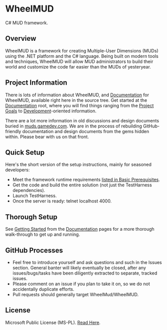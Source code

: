 WheelMUD
========
C# MUD framework.

## Overview
WheelMUD is a framework for creating Multiple-User Dimensions (MUDs) using the .NET platform and the C# language. Being built on modern tools and techniques, WheelMUD will allow MUD administrators to build their world and customize the code far easier than the MUDs of yesteryear.

## Project Information
There is lots of information about WheelMUD, and [Documentation](Documentation/README.md) for WheelMUD, available right here in the source tree.
Get started at the [Documentation](Documentation/README.md) root, where you will find things ranging from the [Project Goals](Documentation/ProjectGoals.md) to [Development](Documentation/Development/README.md)-oriented information.

There are a lot more information in old discussions and design documents buried in [muds.gamedev.com](http://muds.gamedev.com). We are in the process of rebuilding GitHub-friendly documentation and design documents from the gems hidden within. Please bear with us on that front.

## Quick Setup
Here's the short version of the setup instructions, mainly for seasoned developers:
* Meet the framework runtime requirements [listed in Basic Prerequisites](Documentation/BasicPrerequisites.md).
* Get the code and build the entire solution (not just the TestHarness dependencies).
* Launch TestHarness.
* Once the server is ready: telnet localhost 4000.

## Thorough Setup
See [Getting Started](Documentation/GettingStarted.md) from the [Documentation](Documentation/README.md) pages for a more thorough walk-through to get up and running.

## GitHub Processes
* Feel free to introduce yourself and ask questions and such in the Issues section. General banter will likely eventually be closed, after any issues/bugs/tasks have been diligently extracted to separate, tracked issues.
* Please comment on an issue if you plan to take it on, so we do not accidentally duplicate efforts.
* Pull requests should generally target WheelMud/WheelMUD.

## License
Microsoft Public License (MS-PL). [Read Here](src/LICENSE.txt).
